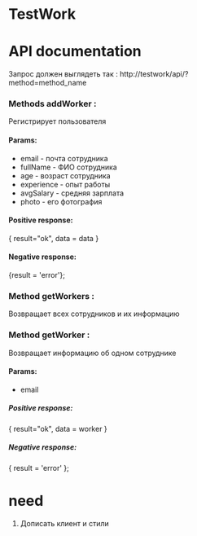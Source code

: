 # TestWork 
# API documentation
Запрос должен выглядеть так : http://testwork/api/?method=method_name
### Methods addWorker :
Регистрирует пользователя
#### Params:
+ email - почта сотрудника
+ fullName - ФИО сотрудника 
+ age - возраст сотрудника
+ experience - опыт работы
+ avgSalary - средняя зарплата
+ photo - его фотография

#### Positive response:
{ result="ok", data = data }

#### Negative response:
{result = 'error'};

### Method getWorkers :
Возвращает всех сотрудников и их информацию

### Method getWorker :
Возвращает информацию об одном сотруднике
#### Params:
+ email
##### Positive response:
{ result="ok", data = worker }
##### Negative response:
{ result = 'error' };

# need
1. Дописать клиент и стили